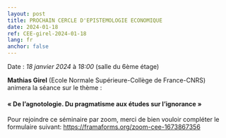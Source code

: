 ```yaml
---
layout: post
title: PROCHAIN CERCLE D'EPISTEMOLOGIE ECONOMIQUE
date: 2024-01-18
ref: CEE-girel-2024-01-18
lang: fr
anchor: false
---
```


<i class="fas fa-table"></i> Date : _18 janvier 2024_ à _18:00_ (salle du 6ème étage)

**Mathias Girel** (Ecole Normale Supérieure-Collège de France-CNRS)  animera la séance sur le thème :

#### « De l’agnotologie. Du pragmatisme aux études sur l’ignorance »

Pour rejoindre ce séminaire par zoom, merci de bien vouloir compléter le formulaire suivant: https://framaforms.org/zoom-cee-1673867356 
